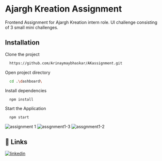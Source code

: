 
# Ajargh Kreation Assignment

Frontend Assignment for Ajargh Kreation intern role. UI challenge consisting of 3 small mini challenges.


## Installation

Clone the project
```bash
  https://github.com/Arinaymaybhaskar/AKassignment.git
```
Open project directory
```bash
  cd .\dashboard\
```
Install dependencies
```bash
  npm install
```
Start the Application
```bash
  npm start
```

![assignment 1](https://github.com/Arinaymaybhaskar/AKAssignment2/assets/101462720/99ae7ab8-2031-42f0-bce4-394b8d2012fd)
![assgnment1-3](https://github.com/Arinaymaybhaskar/AKAssignment2/assets/101462720/0637a808-e733-4e31-84f4-381c26f187be)
![assgnment1-2](https://github.com/Arinaymaybhaskar/AKAssignment2/assets/101462720/860cbb90-2ec8-466c-8bb8-35c0a8bf7f43)

## 🔗 Links
[![linkedin](https://img.shields.io/badge/linkedin-0A66C2?style=for-the-badge&logo=linkedin&logoColor=white)](https://www.linkedin.com/in/arinaymay-bhaskar-3933b6201//)

